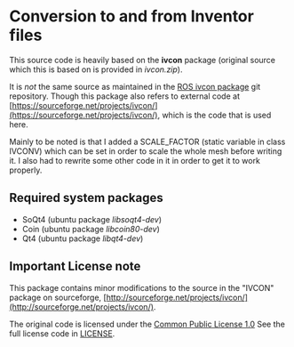 # Conversion to and from Inventor files

This source code is heavily based on the **ivcon** package (original source which this is based on is provided in *ivcon.zip*).

It is *not* the same source as maintained in the [ROS ivcon package](http://wiki.ros.org/ivcon) git repository. Though this package
also refers to external code at [https://sourceforge.net/projects/ivcon/](https://sourceforge.net/projects/ivcon/), which is the code that is used here. 

Mainly to be noted is that I added a SCALE\_FACTOR (static variable in class IVCONV) which can be set in order to scale the whole mesh before writing it.
I also had to rewrite some other code in it in order to get it to work properly.

## Required system packages

- SoQt4 (ubuntu package *libsoqt4-dev*)
- Coin (ubuntu package *libcoin80-dev*)
- Qt4 (ubuntu package *libqt4-dev*)

## Important License note
 
This package contains minor modifications to the source in the "IVCON" 
package on sourceforge, [http://sourceforge.net/projects/ivcon/](http://sourceforge.net/projects/ivcon/).

The original code is licensed under the [Common Public License 1.0](http://sourceforge.net/directory/license:ibmcpl/)
See the full license code in [LICENSE](LICENSE).
